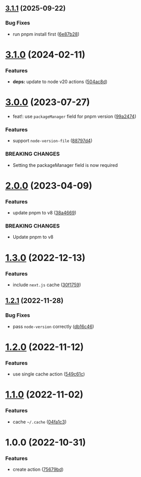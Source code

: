 ## [3.1.1](https://github.com/DerYeger/pnpm-setup-action/compare/v3.1.0...v3.1.1) (2025-09-22)


### Bug Fixes

* run pnpm install first ([6e87b28](https://github.com/DerYeger/pnpm-setup-action/commit/6e87b282562084a1bf3ab1a325c9f6d598bce345))

# [3.1.0](https://github.com/DerYeger/pnpm-setup-action/compare/v3.0.0...v3.1.0) (2024-02-11)


### Features

* **deps:** update to node v20 actions ([504ac8d](https://github.com/DerYeger/pnpm-setup-action/commit/504ac8d2ee85617870e595b5ccad793dd4e8d086))

# [3.0.0](https://github.com/DerYeger/pnpm-setup-action/compare/v2.0.0...v3.0.0) (2023-07-27)


* feat!: use `packageManager` field for pnpm version ([99a2474](https://github.com/DerYeger/pnpm-setup-action/commit/99a247444a23983853eb5b284540cfd5899753de))


### Features

* support `node-version-file` ([88797d4](https://github.com/DerYeger/pnpm-setup-action/commit/88797d459e73474fb923b6804b5c0f1e710b622e))


### BREAKING CHANGES

* Setting the packageManager field is now required

# [2.0.0](https://github.com/DerYeger/pnpm-setup-action/compare/v1.3.0...v2.0.0) (2023-04-09)


### Features

* update pnpm to v8 ([38a4669](https://github.com/DerYeger/pnpm-setup-action/commit/38a4669989c5e381e77b00f42b02b053e8625c5c))


### BREAKING CHANGES

* Update pnpm to v8

# [1.3.0](https://github.com/DerYeger/pnpm-setup-action/compare/v1.2.1...v1.3.0) (2022-12-13)


### Features

* include `next.js` cache ([30f1759](https://github.com/DerYeger/pnpm-setup-action/commit/30f1759f04555400a0ffb26317204f4dee1749b7))

## [1.2.1](https://github.com/DerYeger/pnpm-setup-action/compare/v1.2.0...v1.2.1) (2022-11-28)


### Bug Fixes

* pass `node-version` correctly ([db16c46](https://github.com/DerYeger/pnpm-setup-action/commit/db16c465959b83295e68d1310d4349ce259d88c2))

# [1.2.0](https://github.com/DerYeger/pnpm-setup-action/compare/v1.1.0...v1.2.0) (2022-11-12)


### Features

* use single cache action ([549c61c](https://github.com/DerYeger/pnpm-setup-action/commit/549c61c3a52aaf147ac4578d4eed08e749321b41))

# [1.1.0](https://github.com/DerYeger/pnpm-setup-action/compare/v1.0.0...v1.1.0) (2022-11-02)


### Features

* cache `~/.cache` ([04fa1c3](https://github.com/DerYeger/pnpm-setup-action/commit/04fa1c3819e55e83636925a7b9b8e8656e6e6cf4))

# 1.0.0 (2022-10-31)


### Features

* create action ([75679bd](https://github.com/DerYeger/pnpm-setup-action/commit/75679bdfca5fa2408be6bd08ba25c66fbd3d54ba))
